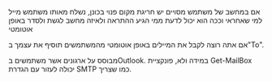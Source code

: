 אם במחשב של משתמש מסויים יש חריגת מקום פנוי בכונן, נשלח מאותו משתמש מייל למי שאחראי וככה הוא יכול לדעת ממי הגיע ההתראה ולאיזה מחשב לגשת ולסדר באופן אוטומטי

אם אתה רוצה לקבל את המיילים באופן אוטומטי מהמשתמשים תוסיף את עצמך ב"To".

מבוסס על ארגונים אשר משתמשים בOutlook. במידה ולא, פונקציית Get-MailBox יכולה לעזור עם הגדרת SMTP כמו שצריך.
